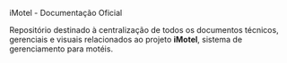 iMotel - Documentação Oficial

Repositório destinado à centralização de todos os documentos técnicos, gerenciais e visuais relacionados ao projeto **iMotel**, sistema de gerenciamento para motéis.
